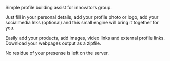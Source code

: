Simple profile building assist for innovators group. 

Just fill in your personal details, add your profile photo or logo, add your socialmedia lnks (optional) and this small engine will bring it together for you. 

Easily add your products, add images, video links and external profile links. Download your webpages output as a zipfile. 

No residue of your presense is left on the server.
